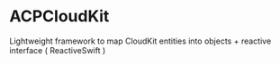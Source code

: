 # ACPCloudKit
Lightweight framework to map CloudKit entities into objects + reactive interface ( ReactiveSwift )
